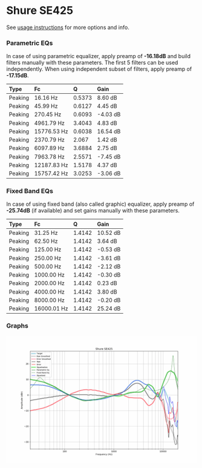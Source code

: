 # Shure SE425
See [usage instructions](https://github.com/jaakkopasanen/AutoEq#usage) for more options and info.

### Parametric EQs
In case of using parametric equalizer, apply preamp of **-16.18dB** and build filters manually
with these parameters. The first 5 filters can be used independently.
When using independent subset of filters, apply preamp of **-17.15dB**.

| Type    | Fc          |      Q | Gain     |
|:--------|:------------|:-------|:---------|
| Peaking | 16.16 Hz    | 0.5373 | 8.60 dB  |
| Peaking | 45.99 Hz    | 0.6127 | 4.45 dB  |
| Peaking | 270.45 Hz   | 0.6093 | -4.03 dB |
| Peaking | 4961.79 Hz  | 3.4043 | 4.83 dB  |
| Peaking | 15776.53 Hz | 0.6038 | 16.54 dB |
| Peaking | 2370.79 Hz  | 2.067  | 1.42 dB  |
| Peaking | 6097.89 Hz  | 3.6884 | 2.75 dB  |
| Peaking | 7963.78 Hz  | 2.5571 | -7.45 dB |
| Peaking | 12187.83 Hz | 1.5178 | 4.37 dB  |
| Peaking | 15757.42 Hz | 3.0253 | -3.06 dB |

### Fixed Band EQs
In case of using fixed band (also called graphic) equalizer, apply preamp of **-25.74dB**
(if available) and set gains manually with these parameters.

| Type    | Fc          |      Q | Gain     |
|:--------|:------------|:-------|:---------|
| Peaking | 31.25 Hz    | 1.4142 | 10.52 dB |
| Peaking | 62.50 Hz    | 1.4142 | 3.64 dB  |
| Peaking | 125.00 Hz   | 1.4142 | -0.53 dB |
| Peaking | 250.00 Hz   | 1.4142 | -3.61 dB |
| Peaking | 500.00 Hz   | 1.4142 | -2.12 dB |
| Peaking | 1000.00 Hz  | 1.4142 | -0.30 dB |
| Peaking | 2000.00 Hz  | 1.4142 | 0.23 dB  |
| Peaking | 4000.00 Hz  | 1.4142 | 3.80 dB  |
| Peaking | 8000.00 Hz  | 1.4142 | -0.20 dB |
| Peaking | 16000.01 Hz | 1.4142 | 25.24 dB |

### Graphs
![](./Shure%20SE425.png)
